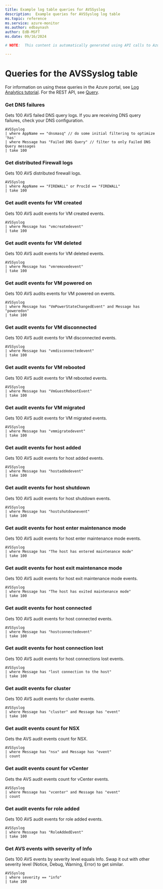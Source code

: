 ```yaml
---
title: Example log table queries for AVSSyslog
description:  Example queries for AVSSyslog log table
ms.topic: reference
ms.service: azure-monitor
ms.author: edbaynash
author: EdB-MSFT
ms.date: 09/16/2024

# NOTE:  This content is automatically generated using API calls to Azure. Any edits made on these files will be overwritten in the next run of the script. 

---
```


# Queries for the AVSSyslog table

For information on using these queries in the Azure portal, see [Log Analytics tutorial](/azure/azure-monitor/logs/log-analytics-tutorial). For the REST API, see [Query](/rest/api/loganalytics/query).


### Get DNS failures  


Gets 100 AVS failed DNS query logs. If you are receiving DNS query failures, check your DNS configuration.  

```query
AVSSyslog
| where AppName == "dnsmasq" // do some initial filtering to optimize 'has'
| where Message has "Failed DNS Query" // filter to only Failed DNS Query messages
| take 100
```



### Get distributed Firewall logs  


Gets 100 AVS distributed firewall logs.  

```query
AVSSyslog
| where AppName == "FIREWALL" or ProcId == "FIREWALL"
| take 100
```



### Get audit events for VM created  


Gets 100 AVS audit events for VM created events.  

```query
AVSSyslog
| where Message has "vmcreatedevent" 
| take 100
```



### Get audit events for VM deleted  


Gets 100 AVS audit events for VM deleted events.  

```query
AVSSyslog
| where Message has "vmremovedevent"
| take 100
```



### Get audit events for VM powered on  


Gets 100 AVS audits events for VM powered on events.  

```query
AVSSyslog
| where Message has "VmPowerStateChangedEvent" and Message has "poweredon"
| take 100
```



### Get audit events for VM disconnected  


Gets 100 AVS audit events for VM disconnected events.  

```query
AVSSyslog
| where Message has "vmdisconnectedevent"
| take 100
```



### Get audit events for VM rebooted  


Gets 100 AVS audit events for VM rebooted events.  

```query
AVSSyslog
| where Message has "VmGuestRebootEvent"
| take 100
```



### Get audit events for VM migrated  


Gets 100 AVS audit events for VM migrated events.  

```query
AVSSyslog
| where Message has "vmmigratedevent"
| take 100
```



### Get audit events for host added  


Gets 100 AVS audit events for host added events.  

```query
AVSSyslog
| where Message has "hostaddedevent"
| take 100
```



### Get audit events for host shutdown  


Gets 100 AVS audit events for host shutdown events.  

```query
AVSSyslog
| where Message has "hostshutdownevent"
| take 100
```



### Get audit events for host enter maintenance mode  


Gets 100 AVS audit events for host enter maintenance mode events.  

```query
AVSSyslog
| where Message has "The host has entered maintenance mode"
| take 100
```



### Get audit events for host exit maintenance mode  


Gets 100 AVS audit events for host exit maintenance mode events.  

```query
AVSSyslog
| where Message has "The host has exited maintenance mode"
| take 100
```



### Get audit events for host connected  


Gets 100 AVS audit events for host connected events.  

```query
AVSSyslog
| where Message has "hostconnectedevent"
| take 100
```



### Get audit events for host connection lost  


Gets 100 AVS audit events for host connections lost events.  

```query
AVSSyslog
| where Message has "lost connection to the host"
| take 100
```



### Get audit events for cluster  


Gets 100 AVS audit events for cluster events.  

```query
AVSSyslog
| where Message has "cluster" and Message has "event"
| take 100
```



### Get audit events count for NSX  


Gets the AVS audit events count for NSX.  

```query
AVSSyslog
| where Message has "nsx" and Message has "event"
| count
```



### Get audit events count for vCenter  


Gets the AVS audit events count for vCenter events.  

```query
AVSSyslog
| where Message has "vcenter" and Message has "event"
| count
```



### Get audit events for role added  


Gets 100 AVS audit events for role added events.  

```query
AVSSyslog
| where Message has "RoleAddedEvent"
| take 100
```



### Get AVS events with severity of Info  


Gets 100 AVS events by severity level equals Info. Swap it out with other severity level (Notice, Debug, Warning, Error) to get similar.  

```query
AVSSyslog
| where severity == "info"
| take 100
```

